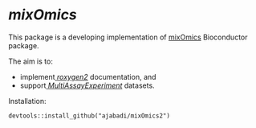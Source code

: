 # _mixOmics_ 

This package is a developing implementation of [mixOmics](https://github.com/mixOmicsTeam/mixOmics) Bioconductor package.

The aim is to:

* implement[ _roxygen2_](https://cran.r-project.org/web/packages/roxygen2/index.html) documentation, and
* support[ _MultiAssayExperiment_](http://bioconductor.org/packages/release/bioc/html/MultiAssayExperiment.html) datasets.

Installation:

```
devtools::install_github("ajabadi/mixOmics2")
```
